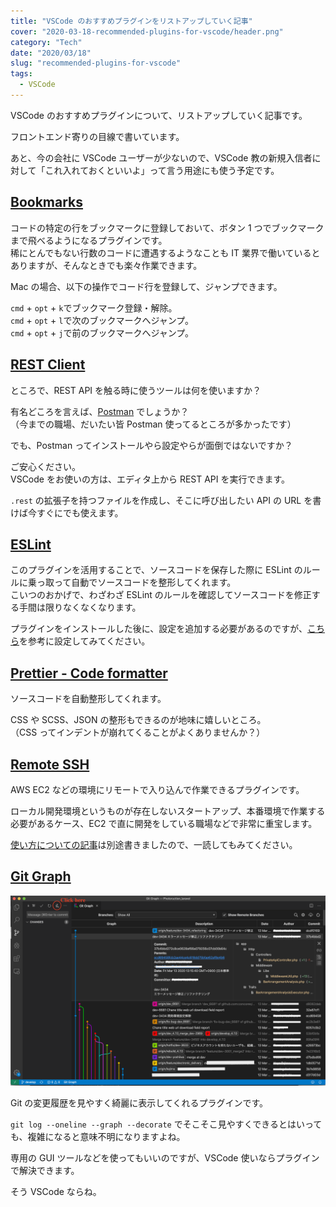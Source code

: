 ```yaml
---
title: "VSCode のおすすめプラグインをリストアップしていく記事"
cover: "2020-03-18-recommended-plugins-for-vscode/header.png"
category: "Tech"
date: "2020/03/18"
slug: "recommended-plugins-for-vscode"
tags:
  - VSCode
---
```


VSCode のおすすめプラグインについて、リストアップしていく記事です。

フロントエンド寄りの目線で書いています。

あと、今の会社に VSCode ユーザーが少ないので、VSCode 教の新規入信者に対して「これ入れておくといいよ」って言う用途にも使う予定です。

## [Bookmarks](https://marketplace.visualstudio.com/items?itemName=alefragnani.Bookmarks)

コードの特定の行をブックマークに登録しておいて、ボタン 1 つでブックマークまで飛べるようになるプラグインです。  
稀にとんでもない行数のコードに遭遇するようなことも IT 業界で働いているとありますが、そんなときでも楽々作業できます。

Mac の場合、以下の操作でコード行を登録して、ジャンプできます。

`cmd` + `opt` + `k`でブックマーク登録・解除。  
`cmd` + `opt` + `l`で次のブックマークへジャンプ。  
`cmd` + `opt` + `j`で前のブックマークへジャンプ。

## [REST Client](https://marketplace.visualstudio.com/items?itemName=humao.rest-client)

ところで、REST API を触る時に使うツールは何を使いますか？

有名どころを言えば、[Postman](https://www.postman.com/) でしょうか？  
（今までの職場、だいたい皆 Postman 使ってるところが多かったです）

でも、Postman ってインストールやら設定やらが面倒ではないですか？

ご安心ください。  
VSCode をお使いの方は、エディタ上から REST API を実行できます。

`.rest` の拡張子を持つファイルを作成し、そこに呼び出したい API の URL を書けば今すぐにでも使えます。

## [ESLint](https://marketplace.visualstudio.com/items?itemName=dbaeumer.vscode-eslint)

このプラグインを活用することで、ソースコードを保存した際に ESLint のルールに乗っ取って自動でソースコードを整形してくれます。  
こいつのおかげで、わざわざ ESLint のルールを確認してソースコードを修正する手間は限りなくなくなります。

プラグインをインストールした後に、設定を追加する必要があるのですが、[こちら](https://qiita.com/moriyuu/items/6bac1c75c61d9d359f96)を参考に設定してみてください。

## [Prettier - Code formatter](https://marketplace.visualstudio.com/items?itemName=esbenp.prettier-vscode)

ソースコードを自動整形してくれます。

CSS や SCSS、JSON の整形もできるのが地味に嬉しいところ。  
（CSS ってインデントが崩れてくることがよくありませんか？）

## [Remote SSH](https://marketplace.visualstudio.com/items?itemName=ms-vscode-remote.remote-ssh)

AWS EC2 などの環境にリモートで入り込んで作業できるプラグインです。

ローカル開発環境というものが存在しないスタートアップ、本番環境で作業する必要があるケース、EC2 で直に開発をしている職場などで非常に重宝します。

[使い方についての記事](ssh-remote-server-via-vscode/)は別途書きましたので、一読してもみてください。

## [Git Graph](https://marketplace.visualstudio.com/items?itemName=mhutchie.git-graph)

![GitGraph.png](./GitGraph.png)

Git の変更履歴を見やすく綺麗に表示してくれるプラグインです。

`git log --oneline --graph --decorate` でそこそこ見やすくできるとはいっても、複雑になると意味不明になりますよね。

専用の GUI ツールなどを使ってもいいのですが、VSCode 使いならプラグインで解決できます。

そう VSCode ならね。
